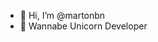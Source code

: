 - 👋 Hi, I’m @martonbn
- 🦄 Wannabe Unicorn Developer 


<!---
martonbn/martonbn is a ✨ special ✨ repository because its `README.md` (this file) appears on your GitHub profile.
You can click the Preview link to take a look at your changes.
--->
